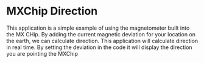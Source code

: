 # MXChip Direction
This application is a simple example of using the magnetometer built into the MX CHip. By adding the current magnetic deviation for your location on the earth, 
we can calculate direction. This application will calculate direction in real time. By setting the deviation in the code it will display the direction you are pointing the MXChip
